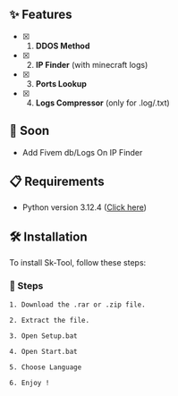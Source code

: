 
## **✨ Features**
- [x] 1. **DDOS Method**
- [x] 2. **IP Finder** (with minecraft logs)
- [x] 3. **Ports Lookup**
- [x] 4. **Logs Compressor** (only for .log/.txt) 

## **👀 Soon**

- Add Fivem db/Logs On IP Finder

## **📋 Requirements**

- Python version 3.12.4 ([Click here](https://www.python.org/ftp/python/3.12.4/python-3.12.4-amd64.exe))

## **🛠️ Installation**

To install Sk-Tool, follow these steps:

### **🚀 Steps**

```
1. Download the .rar or .zip file.
```
```
2. Extract the file.
```
```
3. Open Setup.bat
```
```
4. Open Start.bat
```
```
5. Choose Language 
```
```
6. Enjoy !
